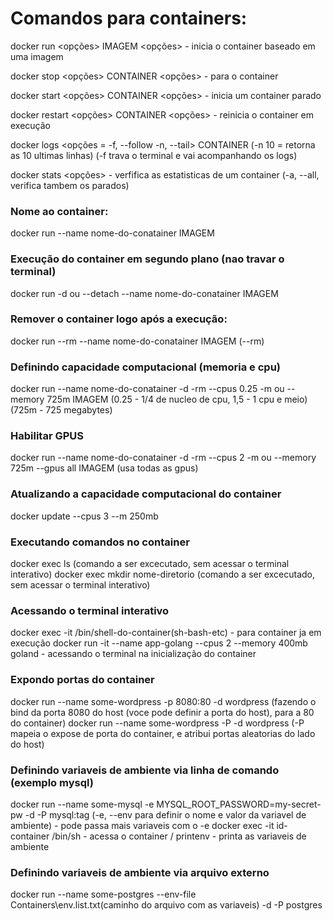 # Comandos para containers:

docker run <opções> IMAGEM <opções> - inicia o container baseado em uma imagem

docker stop <opções> CONTAINER <opções> - para o container

docker start <opções> CONTAINER <opções> - inicia um container parado

docker restart <opções> CONTAINER <opções> - reinicia o container em execução

docker logs <opções = -f, --follow -n, --tail> CONTAINER (-n 10 = retorna as 10 ultimas linhas) (-f trava o terminal e vai acompanhando os logs)

docker stats <opções> <CONTAINER> - verfifica as estatisticas de um container (-a, --all, verifica tambem os parados)

### Nome ao container:
docker run --name nome-do-conatainer IMAGEM

### Execução do container em segundo plano (nao travar o terminal)
docker run -d ou --detach --name nome-do-conatainer IMAGEM

### Remover o container logo após a execução:
docker run --rm --name nome-do-conatainer IMAGEM (--rm)

### Definindo capacidade computacional (memoria e cpu)
docker run --name nome-do-conatainer -d -rm --cpus 0.25 -m ou --memory 725m IMAGEM (0.25 - 1/4 de nucleo de cpu, 1,5 - 1 cpu e meio) (725m - 725 megabytes)

### Habilitar GPUS
docker run --name nome-do-conatainer -d -rm --cpus 2 -m ou --memory 725m --gpus all IMAGEM (usa todas as gpus)

### Atualizando a capacidade computacional do container
docker update --cpus 3 --m 250mb <CONTAINER>

### Executando comandos no container
docker exec <CONTAINER> ls (comando a ser excecutado, sem acessar o terminal interativo)
docker exec <CONTAINER> mkdir nome-diretorio (comando a ser excecutado, sem acessar o terminal interativo)

### Acessando o terminal interativo
docker exec -it <CONTAINER> /bin/shell-do-container(sh-bash-etc) - para container ja em execução
docker run -it --name app-golang --cpus 2 --memory 400mb goland - acessando o terminal na inicialização do container

### Expondo portas do container
docker run --name some-wordpress -p 8080:80 -d wordpress (fazendo o bind da porta 8080 do host (voce pode definir a porta do host), para a 80 do container) 
docker run --name some-wordpress -P -d wordpress (-P mapeia o expose de porta do container, e atribui portas aleatorias do lado do host)

### Definindo variaveis de ambiente via linha de comando (exemplo mysql)
docker run --name some-mysql -e MYSQL_ROOT_PASSWORD=my-secret-pw -d -P mysql:tag (-e, --env para definir o nome e valor da variavel de ambiente) - pode passa mais variaveis com o -e
docker exec -it id-container /bin/sh - acessa o container / printenv - printa as variaveis de ambiente

### Definindo variaveis de ambiente via arquivo externo
docker run --name some-postgres --env-file Containers\env.list.txt(caminho do arquivo com as variaveis) -d -P postgres